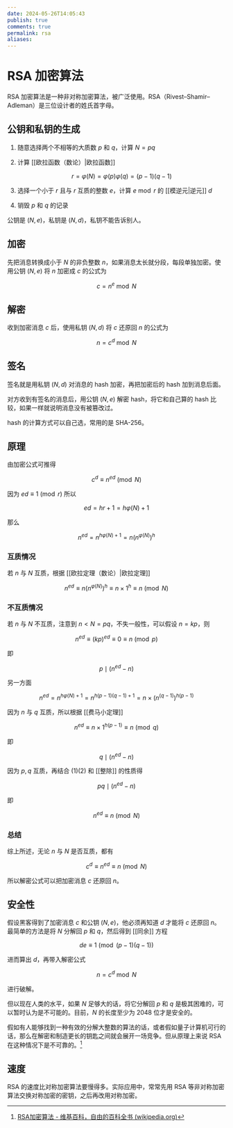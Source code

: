 ```yaml
---
date: 2024-05-26T14:05:43
publish: true
comments: true
permalink: rsa
aliases:
---
```


# RSA 加密算法

RSA 加密算法是一种非对称加密算法，被广泛使用。RSA（Rivest–Shamir–Adleman）是三位设计者的姓氏首字母。

## 公钥和私钥的生成

1. 随意选择两个不相等的大质数 $p$ 和 $q$，计算 $N=pq$
2. 计算 [[欧拉函数（数论）|欧拉函数]]

    $$
    r = \varphi(N)=\varphi(p)\varphi(q)=(p-1)(q-1)
    $$

3. 选择一个小于 $r$ 且与 $r$ 互质的整数 $e$，计算 $e \bmod r$ 的 [[模逆元|逆元]] $d$
4. 销毁 $p$ 和 $q$ 的记录

公钥是 $(N,e)$，私钥是 $(N,d)$，私钥不能告诉别人。

## 加密

先把消息转换成小于 $N$ 的非负整数 $n$，如果消息太长就分段，每段单独加密。使用公钥 $(N,e)$ 将 $n$ 加密成 $c$ 的公式为

$$
c = n^e \bmod N
$$

## 解密

收到加密消息 $c$ 后，使用私钥 $(N,d)$ 将 $c$ 还原回 $n$ 的公式为

$$
n = c^d \bmod N
$$

## 签名

签名就是用私钥 $(N,d)$ 对消息的 hash 加密，再把加密后的 hash 加到消息后面。

对方收到有签名的消息后，用公钥 $(N,e)$ 解密 hash，将它和自己算的 hash 比较，如果一样就说明消息没有被篡改过。

hash 的计算方式可以自己选，常用的是 SHA-256。

## 原理

由加密公式可推得

$$
c^d \equiv n^{ed} \pmod{N}
$$

因为 $ed \equiv 1 \pmod{r}$ 所以

$$
ed = hr+1 = h \varphi(N) + 1
$$

那么

$$
n^{ed} = n^{h \varphi(N) + 1} = n \left( n^{\varphi(N)} \right)^h
$$

### 互质情况

若 $n$ 与 $N$ 互质，根据 [[欧拉定理（数论）|欧拉定理]]

$$
n^{ed} \equiv n \left( n^{\varphi(N)} \right)^h \equiv n \times 1^h \equiv n \pmod{N}
$$

### 不互质情况

若 $n$ 与 $N$ 不互质，注意到 $n < N = pq$，不失一般性，可以假设 $n=kp$，则

$$
n^{ed} \equiv (kp)^{ed} \equiv 0 \equiv n \pmod{p}
$$

即

$$
p \mid (n^{ed} - n) \tag{1}
$$

另一方面

$$
n^{ed} = n^{h\varphi(N)+1} = n^{h(p-1)(q-1)+1} = n \times \left( n^{(q-1)} \right)^{h(p-1)}
$$

因为 $n$ 与 $q$ 互质，所以根据 [[费马小定理]]

$$
n^{ed} \equiv n \times 1^{h(p-1)} \equiv n \pmod{q}
$$

即

$$
q \mid (n^{ed} - n) \tag{2}
$$

因为 $p,q$ 互质，再结合 $(1)(2)$ 和 [[整除]] 的性质得

$$
pq \mid (n^{ed} - n)
$$

即

$$
n^{ed} \equiv n \pmod{N}
$$

### 总结

综上所述，无论 $n$ 与 $N$ 是否互质，都有

$$
c^d \equiv n^{ed} \equiv n \pmod{N}
$$

所以解密公式可以把加密消息 $c$ 还原回 $n$。

## 安全性

假设黑客得到了加密消息 $c$ 和公钥 $(N,e)$，他必须再知道 $d$ 才能将 $c$ 还原回 $n$。最简单的方法是将 $N$ 分解回 $p$ 和 $q$，然后得到 [[同余]] 方程

$$
de \equiv 1 \pmod{(p-1)(q-1)}
$$

进而算出 $d$，再带入解密公式

$$
n = c^d \bmod N
$$

进行破解。

但以现在人类的水平，如果 $N$ 足够大的话，将它分解回 $p$ 和 $q$ 是极其困难的，可以暂时认为是不可能的。目前，$N$ 的长度至少为 2048 位才是安全的。

假如有人能够找到一种有效的分解大整数的算法的话，或者假如量子计算机可行的话，那么在解密和制造更长的钥匙之间就会展开一场竞争。但从原理上来说 RSA 在这种情况下是不可靠的。[^1]

## 速度

RSA 的速度比对称加密算法要慢得多。实际应用中，常常先用 RSA 等非对称加密算法交换对称加密的密钥，之后再改用对称加密。

[^1]: [RSA加密算法 - 维基百科，自由的百科全书 (wikipedia.org)](https://zh.wikipedia.org/wiki/RSA%E5%8A%A0%E5%AF%86%E6%BC%94%E7%AE%97%E6%B3%95)
